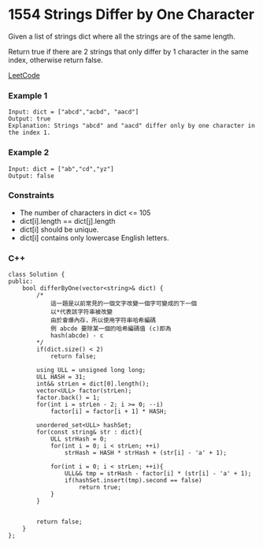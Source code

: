 # 1554 Strings Differ by One Character

Given a list of strings dict where all the strings are of the same length.

Return true if there are 2 strings that only differ by 1 character in the same index, otherwise return false.

[LeetCode](https://leetcode.cn/problems/the-kth-factor-of-n/description/)

### Example 1

```
Input: dict = ["abcd","acbd", "aacd"]
Output: true
Explanation: Strings "abcd" and "aacd" differ only by one character in the index 1.
```

### Example 2

```
Input: dict = ["ab","cd","yz"]
Output: false
```

### Constraints

* The number of characters in dict <= 105
* dict[i].length == dict[j].length
* dict[i] should be unique.
* dict[i] contains only lowercase English letters.

### C++ 

```
class Solution {
public:
    bool differByOne(vector<string>& dict) {
        /*
            這一題是以前常見的一個文字改變一個字可變成的下一個
            以*代表該字符串被改變
            由於會爆內存，所以使用字符串哈希編碼
            例 abcde 要除某一個的哈希編碼值 (c)即為
            hash(abcde) - c
        */
        if(dict.size() < 2)
            return false;

        using ULL = unsigned long long;
        ULL HASH = 31;
        int&& strLen = dict[0].length();
        vector<ULL> factor(strLen);
        factor.back() = 1;
        for(int i = strLen - 2; i >= 0; --i)
            factor[i] = factor[i + 1] * HASH;
        
        unordered_set<ULL> hashSet;
        for(const string& str : dict){
            ULL strHash = 0;
            for(int i = 0; i < strLen; ++i)
                strHash = HASH * strHash + (str[i] - 'a' + 1);

            for(int i = 0; i < strLen; ++i){
                ULL&& tmp = strHash - factor[i] * (str[i] - 'a' + 1);
                if(hashSet.insert(tmp).second == false)
                    return true;
            }
        }
        
        
        return false;
    }
};
```